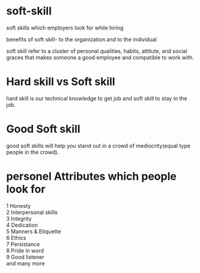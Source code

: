 # soft-skill

soft skills which employers look for while hiring

benefits of soft skill- to the organization and to the individual
</br>

soft skill refer to a cluster of personal qualities, habits, attitute, and
social graces that makes someone a good employee and compatible to work with.

# Hard skill vs Soft skill

hard skill is our technical knowledge to get job 
and soft skill to stay in the job.

# Good Soft skill

good soft skills will help you stand out in a crowd of mediocrity(equal type people in the crowd).

# personel Attributes which people look for
1 Honesty
</br>
2 Interpersonal skills
</br>
3 Integrity
</br>
4 Dedication
</br>
5 Manners & Etiquette
</br>
6 Ethics
</br>
7 Persistance
</br>
8 Pride in word
</br>
9 Good listener
</br>
and many more

